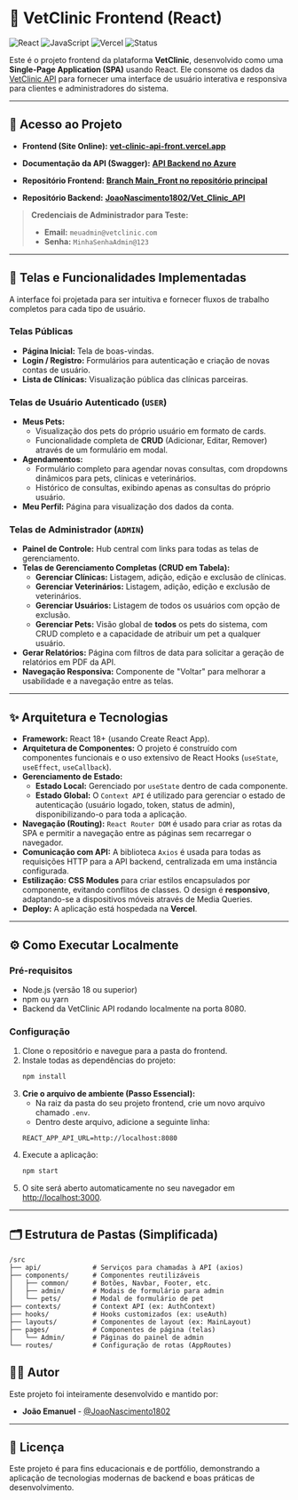 # 🐾 VetClinic Frontend (React)

![React](https://img.shields.io/badge/React-18.x-61DAFB?style=for-the-badge&logo=react)
![JavaScript](https://img.shields.io/badge/JavaScript-ES6%2B-F7DF1E?style=for-the-badge&logo=javascript)
![Vercel](https://img.shields.io/badge/Deployed%20on-Vercel-black?style=for-the-badge&logo=vercel)
![Status](https://img.shields.io/badge/Status-Concluído-brightgreen?style=for-the-badge)

Este é o projeto frontend da plataforma **VetClinic**, desenvolvido como uma **Single-Page Application (SPA)** usando React. Ele consome os dados da [VetClinic API](https://github.com/JoaoNascimento1802/Vet_Clinic_API) para fornecer uma interface de usuário interativa e responsiva para clientes e administradores do sistema.

---

## 🚀 Acesso ao Projeto

- **Frontend (Site Online):** **[vet-clinic-api-front.vercel.app](https://vet-clinic-api-front.vercel.app/)**
- **Documentação da API (Swagger):** **[API Backend no Azure](https://videogamee-audkgzdjceemames.brazilsouth-01.azurewebsites.net/swagger-ui.html)**

- **Repositório Frontend:** **[Branch Main_Front no repositório principal](https://github.com/JoaoNascimento1802/Vet_Clinic_API/tree/Main_Front)**
- **Repositório Backend:** **[JoaoNascimento1802/Vet_Clinic_API](https://github.com/JoaoNascimento1802/Vet_Clinic_API)**


> **Credenciais de Administrador para Teste:**
> - **Email:** `meuadmin@vetclinic.com`
> - **Senha:** `MinhaSenhaAdmin@123`

---

## 📌 Telas e Funcionalidades Implementadas

A interface foi projetada para ser intuitiva e fornecer fluxos de trabalho completos para cada tipo de usuário.

### Telas Públicas
- **Página Inicial:** Tela de boas-vindas.
- **Login / Registro:** Formulários para autenticação e criação de novas contas de usuário.
- **Lista de Clínicas:** Visualização pública das clínicas parceiras.

### Telas de Usuário Autenticado (`USER`)
- **Meus Pets:**
  - Visualização dos pets do próprio usuário em formato de cards.
  - Funcionalidade completa de **CRUD** (Adicionar, Editar, Remover) através de um formulário em modal.
- **Agendamentos:**
  - Formulário completo para agendar novas consultas, com dropdowns dinâmicos para pets, clínicas e veterinários.
  - Histórico de consultas, exibindo apenas as consultas do próprio usuário.
- **Meu Perfil:** Página para visualização dos dados da conta.

### Telas de Administrador (`ADMIN`)
- **Painel de Controle:** Hub central com links para todas as telas de gerenciamento.
- **Telas de Gerenciamento Completas (CRUD em Tabela):**
  - **Gerenciar Clínicas:** Listagem, adição, edição e exclusão de clínicas.
  - **Gerenciar Veterinários:** Listagem, adição, edição e exclusão de veterinários.
  - **Gerenciar Usuários:** Listagem de todos os usuários com opção de exclusão.
  - **Gerenciar Pets:** Visão global de **todos** os pets do sistema, com CRUD completo e a capacidade de atribuir um pet a qualquer usuário.
- **Gerar Relatórios:** Página com filtros de data para solicitar a geração de relatórios em PDF da API.
- **Navegação Responsiva:** Componente de "Voltar" para melhorar a usabilidade e a navegação entre as telas.

---

## ✨ Arquitetura e Tecnologias

- **Framework:** React 18+ (usando Create React App).
- **Arquitetura de Componentes:** O projeto é construído com componentes funcionais e o uso extensivo de React Hooks (`useState`, `useEffect`, `useCallback`).
- **Gerenciamento de Estado:**
  - **Estado Local:** Gerenciado por `useState` dentro de cada componente.
  - **Estado Global:** O `Context API` é utilizado para gerenciar o estado de autenticação (usuário logado, token, status de admin), disponibilizando-o para toda a aplicação.
- **Navegação (Routing):** `React Router DOM` é usado para criar as rotas da SPA e permitir a navegação entre as páginas sem recarregar o navegador.
- **Comunicação com API:** A biblioteca `Axios` é usada para todas as requisições HTTP para a API backend, centralizada em uma instância configurada.
- **Estilização:** **CSS Modules** para criar estilos encapsulados por componente, evitando conflitos de classes. O design é **responsivo**, adaptando-se a dispositivos móveis através de Media Queries.
- **Deploy:** A aplicação está hospedada na **Vercel**.

---

## ⚙️ Como Executar Localmente

### Pré-requisitos
- Node.js (versão 18 ou superior)
- npm ou yarn
- Backend da VetClinic API rodando localmente na porta 8080.

### Configuração
1.  Clone o repositório e navegue para a pasta do frontend.
2.  Instale todas as dependências do projeto:
    ```bash
    npm install
    ```
3.  **Crie o arquivo de ambiente (Passo Essencial):**
    - Na raiz da pasta do seu projeto frontend, crie um novo arquivo chamado `.env`.
    - Dentro deste arquivo, adicione a seguinte linha:
    ```
    REACT_APP_API_URL=http://localhost:8080
    ```
4.  Execute a aplicação:
    ```bash
    npm start
    ```
5.  O site será aberto automaticamente no seu navegador em [http://localhost:3000](http://localhost:3000).

---

## 🗂 Estrutura de Pastas (Simplificada)

```text
/src
├── api/             # Serviços para chamadas à API (axios)
├── components/      # Componentes reutilizáveis
│   ├── common/      # Botões, Navbar, Footer, etc.
│   ├── admin/       # Modais de formulário para admin
│   └── pets/        # Modal de formulário de pet
├── contexts/        # Context API (ex: AuthContext)
├── hooks/           # Hooks customizados (ex: useAuth)
├── layouts/         # Componentes de layout (ex: MainLayout)
├── pages/           # Componentes de página (telas)
│   └── Admin/       # Páginas do painel de admin
└── routes/          # Configuração de rotas (AppRoutes)

```

## 👨‍💻 Autor

Este projeto foi inteiramente desenvolvido e mantido por:

- **João Emanuel** - [@JoaoNascimento1802](https://github.com/JoaoNascimento1802)

---

## 📄 Licença

Este projeto é para fins educacionais e de portfólio, demonstrando a aplicação de tecnologias modernas de backend e boas práticas de desenvolvimento.
